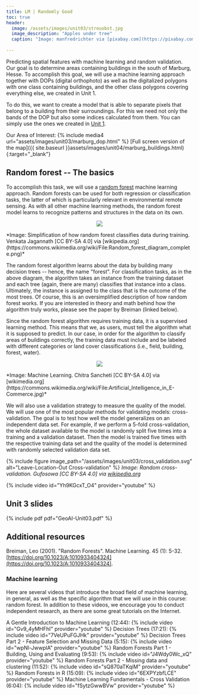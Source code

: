 ```yaml
---
title: LM | Randomly Good
toc: true
header:
  image: /assets/images/unit03/streuobst.jpg
  image_description: "Apples under tree"
  caption: "Image: manfredrichter via [pixabay.com](https://pixabay.com/de/photos/%C3%A4pfel-streuobst-obstbaum-apfelbaum-3684775/)"
 
---
```


Predicting spatial features with machine learning and random validation. 
Our goal is to determine areas containing buildings in the south of Marburg, Hesse. To accomplish this goal, we will use a machine learning approach together with DOPs (digital orthophoto) as well as the digitalized polygons with one class containing buildings, and the other class polygons covering everything else, we created in Unit 1.

<!--more-->

To do this, we want to create a model that is able to separate pixels that belong to a building from their surroundings. For this we need not only the bands of the DOP but also some indices calculated from them. You can simply use the ones we created in [Unit 1]( http://127.0.0.1:4000/geoAI//unit01/unit01-05_warm-up-r-spatial.html#step-4---calculate-rgb-indices). 

Our Area of Interest:
{% include media4 url="assets/images/unit03/marburg_dop.html" %} [Full screen version of the map]({{ site.baseurl }}assets/images/unit04/marburg_buildings.html){:target="_blank"}


## Random forest -- The basics
To accomplish this task, we will use a [random forest](https://en.wikipedia.org/wiki/Random_forest) machine learning approach. Random forests can be used for both regression or classification tasks, the latter of which is particularly relevant in environmental remote sensing. As with all other machine learning methods, the random forest model learns to recognize patterns and structures in the data on its own.

<p align="center">
  <img src = "../assets/images/unit03/Random_forest_diagram_complete.png">
</p>
*Image: Simplification of how random forest classifies data during training. Venkata Jagannath [CC BY-SA 4.0] via [wikipedia.org](https://commons.wikimedia.org/wiki/File:Random_forest_diagram_complete.png)*

The random forest algorithm learns about the data by building many decision trees -- hence, the name "forest". For classification tasks, as in the above diagram, the algorithm takes an instance from the training dataset and each tree (again, there are many) classifies that instance into a class. Ultimately, the instance is assigned to the class that is the outcome of the most trees. Of course, this is an oversimplified description of how random forest works. If you are interested in theory and math behind how the algorithm truly works, please see the paper by Breiman (linked below).

Since the random forest algorithm requires training data, it is a supervised learning method. This means that we, as users, must tell the algorithm what it is supposed to predict. In our case, in order for the algorithm to classify areas of buildings correctly, the training data must include and be labeled with different categories or land cover classifications (i.e., field, building, forest, water).

<p align="center">
  <img src="../assets/images/unit03/machine_learning.jpg">
</p>
*Image: Machine Learning. Chitra Sancheti [CC BY-SA 4.0] via [wikimedia.org](https://commons.wikimedia.org/wiki/File:Artificial_Intelligence_in_E-Commerce.jpg)*


We will also use a validation strategy to measure the quality of the model. We will use one of the most popular methods for validating models: cross-validation. The goal is to test how well the model generalizes on an independent data set. For example, if we perform a 5-fold cross-validation, the whole dataset available to the model is randomly split five times into a training and a validation dataset. Then the model is trained five times with the respective training data set and the quality of the model is determined with randomly selected validation data set.



{% include figure image_path="/assets/images/unit03/cross_validation.svg" alt="Leave-Location-Out Cross-validation" %}
*Image: Random cross-validation. Gufosowa [CC BY-SA 4.0] via [wikipedia.org](https://en.wikipedia.org/wiki/Cross-validation_(statistics)#/media/File:K-fold_cross_validation_EN.svg)*

{% include video id="Yh9KGcxT_O4" provider="youtube" %}

## Unit 3 slides
{% include pdf pdf="GeoAI-Unit03.pdf" %}

## Additional resources
Breiman, Leo (2001). "Random Forests". Machine Learning. 45 (1): 5-32. [https://doi.org/10.1023/A:1010933404324](https://doi.org/10.1023/A:1010933404324).

### Machine learning
Here are several videos that introduce the broad field of machine learning, in general, as well as the specific algorithm that we will use in this course: random forest. In addition to these videos, we encourage you to conduct independent research, as there are some great tutorials on the Internet.


A Gentle Introduction to Machine Learning (12:44):
{% include video id="Gv9_4yMHFhI" provider="youtube" %}
Decision Trees (17:21):
{% include video id="7VeUPuFGJHk" provider="youtube" %}
Decision Trees Part 2 - Feature Selection and Missing Data (5:15):
{% include video id="wpNl-JwwplA" provider="youtube" %}
Random Forests Part 1 - Building, Using and Evaluating (9:53):
{% include video id="J4Wdy0Wc_xQ" provider="youtube" %}
Random Forests Part 2 - Missing data and clustering (11:52):
{% include video id="sQ870aTKqiM" provider="youtube" %}
Random Forests in R (15:09):
{% include video id="6EXPYzbfLCE" provider="youtube" %}
Machine Learning Fundamentals - Cross Validation (6:04):
{% include video id="fSytzGwwBVw" provider="youtube" %}